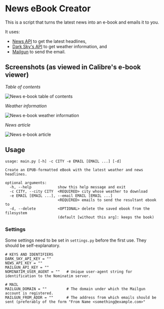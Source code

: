 # News eBook Creator

This is a script that turns the latest news into an e-book and emails it to you.

It uses:
* [News API](https://newsapi.org/) to get the latest headlines,
* [Dark Sky's API](https://darksky.net/dev) to get weather information, and
* [Mailgun](https://www.mailgun.com/) to send the email.

## Screenshots (as viewed in Calibre's e-book viewer)

_Table of contents_

![News e-book table of contents](https://vnair.me/images/hotlink-ok/news-ebook/00-toc.png)

_Weather information_

![News e-book weather information](https://vnair.me/images/hotlink-ok/news-ebook/01-weather.png)

_News article_

![News e-book article](https://vnair.me/images/hotlink-ok/news-ebook/02-article.png)

## Usage

```
usage: main.py [-h] -c CITY -e EMAIL [EMAIL ...] [-d]

Create an EPUB-formatted eBook with the latest weather and news headlines.

optional arguments:
  -h, --help            show this help message and exit
  -c CITY, --city CITY  <REQUIRED> city whose weather to download
  -e EMAIL [EMAIL ...], --email EMAIL [EMAIL ...]
                        <REQUIRED> emails to send the resultant ebook to
  -d, --delete          <OPTIONAL> delete the saved ebook from the filesystem
                        (default [without this arg]: keeps the book)
```

### Settings

Some settings need to be set in `settings.py` before the first use. They should be self-explanatory.

```
# KEYS AND IDENTIFIERS
DARK_SKY_API_KEY = ""
NEWS_API_KEY = ""
MAILGUN_API_KEY = ""
NOMINATIM_USER_AGENT = ""   # Unique user-agent string for identification to the Nominatim server.

# MAIL
MAILGUN_DOMAIN = ""         # The domain under which the Mailgun account is registered.
MAILGUN_FROM_ADDR = ""      # The address from which emails should be sent (preferably of the form "From Name <something@example.com>"
```
